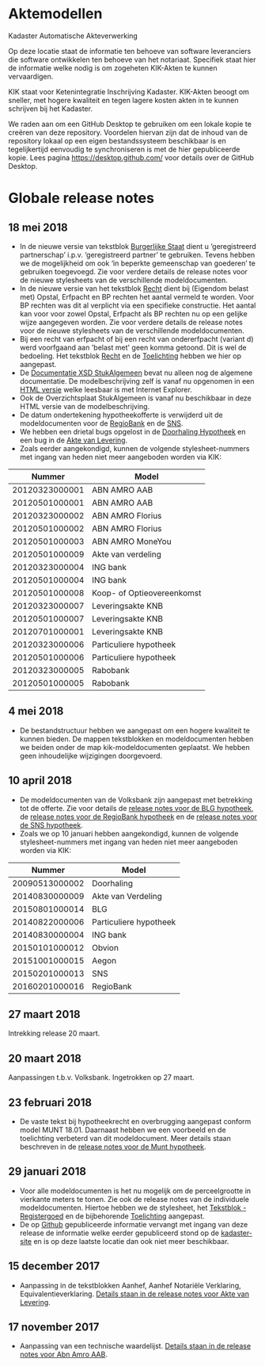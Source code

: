 # Aktemodellen
Kadaster Automatische Akteverwerking

Op deze locatie staat de informatie ten behoeve van software leveranciers die software ontwikkelen ten behoeve van het notariaat. Specifiek staat hier de informatie welke nodig is om zogeheten KIK-Akten te kunnen vervaardigen. 

KIK staat voor Ketenintegratie Inschrijving Kadaster. KIK-Akten beoogt om sneller, met hogere kwaliteit en tegen lagere kosten akten in te kunnen schrijven bij het Kadaster.

We raden aan om een GitHub Desktop te gebruiken om een lokale kopie te creëren van deze repository. Voordelen hiervan zijn dat de inhoud van de repository lokaal op een eigen bestandssysteem beschikbaar is en tegelijkertijd eenvoudig te synchroniseren is met de hier gepubliceerde kopie. Lees pagina https://desktop.github.com/ voor details over de GitHub Desktop.

# Globale release notes
## 18 mei 2018
- In de nieuwe versie van tekstblok [Burgerlijke Staat](/kik-modeldocumenten/tekstblokken/Toelichting%20Tekstblok%20-%20Burgerlijke%20staat%201.1%20-%20v1.4.docx) dient u ‘geregistreerd partnerschap’ i.p.v. ‘geregistreerd partner’ te gebruiken. Tevens hebben we de mogelijkheid om ook ‘in beperkte gemeenschap van goederen’ te gebruiken toegevoegd. Zie voor verdere details de release notes voor de nieuwe stylesheets van de verschillende modeldocumenten.
- In de nieuwe versie van het tekstblok [Recht](/kik-modeldocumenten/tekstblokken/Toelichting%20Tekstblok%20-%20Recht%202.7%20-%20v2.9.docx) dient bij (Eigendom belast met) Opstal, Erfpacht en BP rechten het aantal vermeld te worden. Voor BP rechten was dit al verplicht via een specifieke constructie. Het aantal kan voor voor zowel Opstal, Erfpacht als BP rechten nu op een gelijke wijze aangegeven worden. Zie voor verdere details de release notes voor de nieuwe stylesheets van de verschillende modeldocumenten.
- Bij een recht van erfpacht of bij een recht van ondererfpacht (variant d) werd voorfgaand aan 'belast met' geen komma getoond. Dit is wel de bedoeling. Het tekstblok [Recht](/kik-modeldocumenten/tekstblokken/Tekstblok%20-%20Recht%20v2.7.docx) en de [Toelichting](/kik-modeldocumenten/tekstblokken/Toelichting%20Tekstblok%20-%20Recht%202.7%20-%20v2.9.docx) hebben we hier op aangepast.
- De [Documentatie XSD StukAlgemeen](/schema/stuk%20algemeen/7.0.0/Documentatie%20XSD%20StukAlgemeen-7.0.0.doc) bevat nu alleen nog de algemene documentatie. De modelbeschrijving zelf is vanaf nu opgenomen in een [HTML versie](/schema/stuk%20algemeen/7.0.0/HTML/index.htm) welke leesbaar is met Internet Explorer.
- Ook de Overzichtsplaat StukAlgemeen is vanaf nu beschikbaar in deze HTML versie van de modelbeschrijving.
- De datum ondertekening hypotheekofferte is verwijderd uit de modeldocumenten voor de [RegioBank](/kik-modeldocumenten/modeldocumenten/Hypotheek%20Regiobank/20180501000016/Releasenotes%20Regiobank%2020180501000016%20-%201.md) en de [SNS](/kik-modeldocumenten/modeldocumenten/Hypotheek%20SNS/20180501000013/Releasenotes%20SNS%2020180402000013%20%20-%201.md).
- We hebben een drietal bugs opgelost in de [Doorhaling Hypotheek](/kik-modeldocumenten/modeldocumenten/Doorhaling%20hypotheek/20180501000010/Releasenotes%20Doorhaling%20hypotheek%2020180501000010%20-%201.md) en een bug in de [Akte van Levering](/kik-modeldocumenten/modeldocumenten/Akte%20van%20levering/20180501000007/Releasenotes%20Akte%20van%20Levering%2020180501000007%20-%201.md).
- Zoals eerder aangekondigd, kunnen de volgende stylesheet-nummers met ingang van heden niet meer aangeboden worden via KIK:

| Nummer | Model |
| --- | --- |
| 20120323000001 | ABN AMRO AAB |
| 20120501000001 | ABN AMRO AAB |
| 20120323000002 | ABN AMRO Florius |
| 20120501000002 | ABN AMRO Florius |
| 20120501000003 | ABN AMRO MoneYou |
| 20120501000009 | Akte van verdeling |
| 20120323000004 | ING bank |
| 20120501000004 | ING bank |
| 20120501000008 | Koop- of Optieovereenkomst |
| 20120323000007 | Leveringsakte KNB |
| 20120501000007 | Leveringsakte KNB |
| 20120701000001 | Leveringsakte KNB |
| 20120323000006 | Particuliere hypotheek |
| 20120501000006 | Particuliere hypotheek |
| 20120323000005 | Rabobank |
| 20120501000005 | Rabobank |

## 4 mei 2018
- De bestandstructuur hebben we aangepast om een hogere kwaliteit te kunnen bieden. De mappen tekstblokken en modeldocumenten hebben we beiden onder de map kik-modeldocumenten geplaatst. We hebben geen inhoudelijke wijzigingen doorgevoerd.

## 10 april 2018
- De modeldocumenten van de Volksbank zijn aangepast met betrekking tot de offerte. Zie voor details de [release notes voor de BLG hypotheek](/kik-modeldocumenten/modeldocumenten/Hypotheek%20BLG/20180402000014/Releasenotes%20BLG%2020180402000014%20-%201.md), de [release notes voor de RegioBank hypotheek](/kik-modeldocumenten/modeldocumenten/Hypotheek%20Regiobank/20180402000016/Releasenotes%20Regiobank%2020180402000016%20-%201.md) en de [release notes voor de SNS hypotheek](/kik-modeldocumenten/modeldocumenten/Hypotheek%20SNS/20180402000013/Releasenotes%20SNS%2020180402000013%20%20-%201.md).
- Zoals we op 10 januari hebben aangekondigd, kunnen de volgende stylesheet-nummers met ingang van heden niet meer aangeboden worden via KIK:

| Nummer | Model |
|---|---|
| 20090513000002 | Doorhaling |
| 20140830000009 | Akte van Verdeling |
| 20150801000014 | BLG |
| 20140822000006 | Particuliere hypotheek |
| 20140830000004 | ING bank |
| 20150101000012 | Obvion |
| 20151001000015 | Aegon |
| 20150201000013 | SNS |
| 20160201000016 | RegioBank |

## 27 maart 2018
Intrekking release 20 maart.

## 20 maart 2018
Aanpassingen t.b.v. Volksbank. Ingetrokken op 27 maart.

## 23 februari 2018 
- De vaste tekst bij hypotheekrecht en overbrugging aangepast conform model MUNT 18.01. Daarnaast hebben we een voorbeeld en de toelichting verbeterd van dit modeldocument. Meer details staan beschreven in de [release notes voor de Munt hypotheek](/kik-modeldocumenten/modeldocumenten/Hypotheek%20Munt/20161001000018/Releasenotes%20Munt%2020161001000018%20-%205.md).

## 29 januari 2018 #
- Voor alle modeldocumenten is het nu mogelijk om de perceelgrootte in vierkante meters te tonen. Zie ook de release notes van de individuele modeldocumenten. Hiertoe hebben we de stylesheet, het [Tekstblok - Registergoed](/kik-modeldocumenten/tekstblokken/Tekstblok%20-%20Registergoed%20v2.7.0.docx) en de bijbehorende [Toelichting](/kik-modeldocumenten/tekstblokken/Toelichting%20Tekstblok%20-%20Registergoed%202.7.0%20-%20v2.11.0.docx) aangepast.
- De op [Github](https://github.com/KadasterAA/Aktemodellen) gepubliceerde informatie vervangt met ingang van deze release de informatie welke eerder gepubliceerd stond op de [kadaster-site](https://kik-aa.kadaster.nl/kik/aktemodellen/) en is op deze laatste locatie dan ook niet meer beschikbaar.

## 15 december 2017 #
- Aanpassing in de tekstblokken Aanhef, Aanhef Notariële Verklaring, Equivalentieverklaring. [Details staan in de release notes voor Akte van Levering](/kik-modeldocumenten/modeldocumenten/Akte%20van%20levering/20140830000007/Releasenotes%20Akte%20van%20Levering%2020140830000007%20-%2011.docx).

## 17 november 2017 #
- Aanpassing van een technische waardelijst. [Details staan in de release notes voor Abn Amro AAB](/kik-modeldocumenten/modeldocumenten/Hypotheek%20ABN%20AMRO%20AAB/20140830000001/Releasenotes%20Modeldocumenten%202014083000000x%20-%208.doc).

